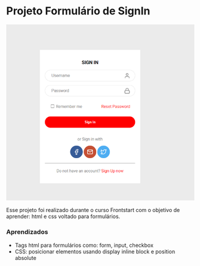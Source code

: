 # Projeto Formulário de SignIn

![Projeto Preview](https://github.com/hellsu00/signinform/blob/master/assets/signinform.png?raw=true)

Esse projeto foi realizado durante o curso Frontstart com o objetivo de aprender: html e css voltado para formulários.

### Aprendizados
-   Tags html para formulários como: form, input, checkbox
-   CSS: posicionar elementos usando display inline block e position absolute